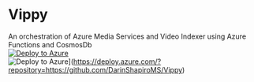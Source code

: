 # Vippy
An orchestration of Azure Media Services and Video Indexer using Azure Functions and CosmosDb
<br>
[![Deploy to Azure](http://azuredeploy.net/deploybutton.png)](https://portal.azure.com/#create/Microsoft.Template/uri/https%3A%2F%2Fraw.githubusercontent.com%2FDarinShapiroMS%2FVippy%2Fmaster%2Fazuredeploy.json)
<br>
![Deploy to Azure](http://azuredeploy.net/deploybutton.svg)](https://deploy.azure.com/?repository=https://github.com/DarinShapiroMS/Vippy)

